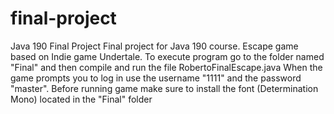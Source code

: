 # final-project
Java 190 Final Project
Final project for Java 190 course. Escape game based on Indie game Undertale.
To execute program go to the folder named "Final" and then compile and run the 
file RobertoFinalEscape.java
When the game prompts you to log in use the username "1111" and the password "master".
Before running game make sure to install the font (Determination Mono) located in the "Final" folder
